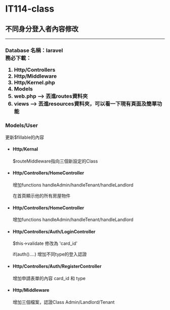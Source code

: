 # IT114-class

<h2>不同身分登入者內容修改</h2>
<hr>
<h3>
Database 名稱：laravel
<br>
務必下載：
   <ol>
      <li> Http/Controllers</li>
      <li> Http/Middleware</li>
      <li> Http/Kernel.php</li>
      <li> Models</li>
      <li> web.php --> 丟進routes資料夾</li>
      <li> views --> 丟進resources資料夾，可以看一下現有頁面及簡單功能</li>
   </ol>
</h3>
<h3>Models/User</h3>
<p>更新$fillable的內容</p>
<ul>
   <li><h4>Http/Kernal  </h4>
   <p>$routeMiddleware指向三個新設定的Class</p>
</li>

  <li><h4>Http/Controllers/HomeController  </h4>
   <p>增加functions handleAdmin/handleTenant/handleLandlord</p>
   <p>在首頁顯示他的所有房屋物件</p>
</li>

  <li><h4>Http/Controllers/HomeController  </h4>
   <p>增加functions handleAdmin/handleTenant/handleLandlord</p>
</li>

  <li><h4>Http/Controllers/Auth/LoginController  </h4>
   <p>$this->validate 修改為 'card_id'</p>
   <p>if(auth()....) 增加不同type的登入認證</p>
</li>

  <li><h4>Http/Controllers/Auth/RegisterController  </h4>
   <p>增加申請表單的內容 card_id 和 type</p>
</li>

  <li><h4>Http/Middleware  </h4>
   <p>增加三個檔案，認證Class Admin/Landlord/Tenant</p>
</li>


